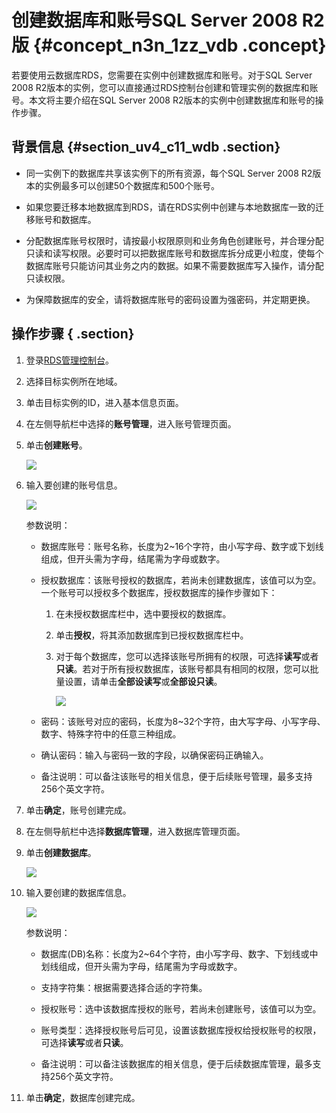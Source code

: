 # 创建数据库和账号SQL Server 2008 R2版 {#concept_n3n_1zz_vdb .concept}

若要使用云数据库RDS，您需要在实例中创建数据库和账号。对于SQL Server 2008 R2版本的实例，您可以直接通过RDS控制台创建和管理实例的数据库和账号。本文将主要介绍在SQL Server 2008 R2版本的实例中创建数据库和账号的操作步骤。

## 背景信息 {#section_uv4_c11_wdb .section}

-   同一实例下的数据库共享该实例下的所有资源，每个SQL Server 2008 R2版本的实例最多可以创建50个数据库和500个账号。

-   如果您要迁移本地数据库到RDS，请在RDS实例中创建与本地数据库一致的迁移账号和数据库。

-   分配数据库账号权限时，请按最小权限原则和业务角色创建账号，并合理分配只读和读写权限。必要时可以把数据库账号和数据库拆分成更小粒度，使每个数据库账号只能访问其业务之内的数据。如果不需要数据库写入操作，请分配只读权限。

-   为保障数据库的安全，请将数据库账号的密码设置为强密码，并定期更换。


## 操作步骤 { .section}

1.  登录[RDS管理控制台](https://rds.console.aliyun.com/)。
2.  选择目标实例所在地域。
3.  单击目标实例的ID，进入基本信息页面。
4.  在左侧导航栏中选择的**账号管理**，进入账号管理页面。
5.  单击**创建账号**。

    ![](http://static-aliyun-doc.oss-cn-hangzhou.aliyuncs.com/assets/img/7838/2761_zh-CN.png)

6.  输入要创建的账号信息。

    ![](http://static-aliyun-doc.oss-cn-hangzhou.aliyuncs.com/assets/img/7838/2762_zh-CN.png)

    参数说明：

    -   数据库账号：账号名称，长度为2~16个字符，由小写字母、数字或下划线组成，但开头需为字母，结尾需为字母或数字。

    -   授权数据库：该账号授权的数据库，若尚未创建数据库，该值可以为空。一个账号可以授权多个数据库，授权数据库的操作步骤如下：

        1.  在未授权数据库栏中，选中要授权的数据库。
        2.  单击**授权**，将其添加数据库到已授权数据库栏中。
        3.  对于每个数据库，您可以选择该账号所拥有的权限，可选择****读写****或者**只读**。若对于所有授权数据库，该账号都具有相同的权限，您可以批量设置，请单击**全部设读写**或**全部设只读**。

            ![](http://static-aliyun-doc.oss-cn-hangzhou.aliyuncs.com/assets/img/7838/2763_zh-CN.png)

    -   密码：该账号对应的密码，长度为8~32个字符，由大写字母、小写字母、数字、特殊字符中的任意三种组成。

    -   确认密码：输入与密码一致的字段，以确保密码正确输入。

    -   备注说明：可以备注该账号的相关信息，便于后续账号管理，最多支持256个英文字符。

7.  单击**确定**，账号创建完成。
8.  在左侧导航栏中选择**数据库管理**，进入数据库管理页面。
9.  单击**创建数据库**。

    ![](http://static-aliyun-doc.oss-cn-hangzhou.aliyuncs.com/assets/img/7838/2764_zh-CN.png)

10. 输入要创建的数据库信息。

    ![](http://static-aliyun-doc.oss-cn-hangzhou.aliyuncs.com/assets/img/7838/2765_zh-CN.png)

    参数说明：

    -   数据库\(DB\)名称：长度为2~64个字符，由小写字母、数字、下划线或中划线组成，但开头需为字母，结尾需为字母或数字。

    -   支持字符集：根据需要选择合适的字符集。

    -   授权账号：选中该数据库授权的账号，若尚未创建账号，该值可以为空。

    -   账号类型：选择授权账号后可见，设置该数据库授权给授权账号的权限，可选择**读写**或者**只读**。

    -   备注说明：可以备注该数据库的相关信息，便于后续数据库管理，最多支持256个英文字符。

11. 单击**确定**，数据库创建完成。

